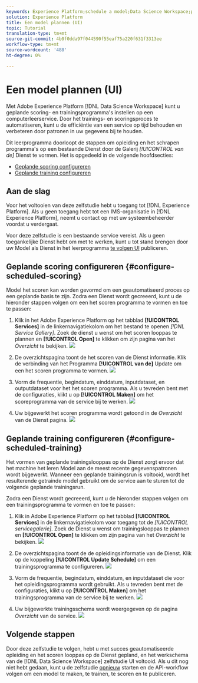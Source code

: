 ```yaml
---
keywords: Experience Platform;schedule a model;Data Science Workspace;popular topics
solution: Experience Platform
title: Een model plannen (UI)
topic: Tutorial
translation-type: tm+mt
source-git-commit: 4b0f0dda97f044590f55eaf75a220f631f3313ee
workflow-type: tm+mt
source-wordcount: '488'
ht-degree: 0%

---
```



# Een model plannen (UI)

Met Adobe Experience Platform [!DNL Data Science Workspace] kunt u geplande scoring- en trainingsprogramma&#39;s instellen op een computerleerservice. Door het trainings- en scoringsproces te automatiseren, kunt u de efficiëntie van een service op tijd behouden en verbeteren door patronen in uw gegevens bij te houden.

Dit leerprogramma doorloopt de stappen om opleiding en het schrapen programma&#39;s op een bestaande Dienst door de Galerij *[!UICONTROL van de]* Dienst te vormen. Het is opgedeeld in de volgende hoofdsecties:

- [Geplande scoring configureren](#configure-scheduled-scoring)
- [Geplande training configureren](#configure-scheduled-training)

## Aan de slag

Voor het voltooien van deze zelfstudie hebt u toegang tot [!DNL Experience Platform]. Als u geen toegang hebt tot een IMS-organisatie in [!DNL Experience Platform], neemt u contact op met uw systeembeheerder voordat u verdergaat.

Voor deze zelfstudie is een bestaande service vereist. Als u geen toegankelijke Dienst hebt om met te werken, kunt u tot stand brengen door uw Model als Dienst in het leerprogramma [te volgen UI](./publish-model-service-ui.md) publiceren.

## Geplande scoring configureren {#configure-scheduled-scoring}

Model het scoren kan worden gevormd om een geautomatiseerd proces op een geplande basis te zijn. Zodra een Dienst wordt gecreeerd, kunt u de hieronder stappen volgen om een het scoren programma te vormen en toe te passen:

1. Klik in het Adobe Experience Platform op het tabblad **[!UICONTROL Services]** in de linkernavigatiekolom om het bestand te openen *[!DNL Service Gallery]*. Zoek de dienst u wenst om het scoren looppas te plannen en **[!UICONTROL Open]** te klikken om zijn pagina van het *Overzicht* te bekijken.
   ![](../images/models-recipes/schedule/click_to_open.png)

2. De overzichtspagina toont de het scoren van de Dienst informatie. Klik de verbinding van het Programma **[!UICONTROL van de]** Update om een het scoren programma te vormen.
   ![](../images/models-recipes/schedule/service_overview_score.png)

3. Vorm de frequentie, begindatum, einddatum, inputdataset, en outputdataset voor het het scoren programma. Als u tevreden bent met de configuraties, klikt u op **[!UICONTROL Maken]** om het scoreprogramma van de service bij te werken.
   ![](../images/models-recipes/schedule/14_configure_scoring_schedule.png)

4. Uw bijgewerkt het scoren programma wordt getoond in de *Overzicht* van de Dienst pagina.
   ![](../images/models-recipes/schedule/service_with_scoring_schedule.png)


## Geplande training configureren {#configure-scheduled-training}

Het vormen van geplande trainingslooppas op de Dienst zorgt ervoor dat het machine het leren Model aan de meest recente gegevenspatronen wordt bijgewerkt. Wanneer een geplande trainingsrun is voltooid, wordt het resulterende getrainde model gebruikt om de service aan te sturen tot de volgende geplande trainingsrun.

Zodra een Dienst wordt gecreeerd, kunt u de hieronder stappen volgen om een trainingsprogramma te vormen en toe te passen:

1. Klik in Adobe Experience Platform op het tabblad **[!UICONTROL Services]** in de linkernavigatiekolom voor toegang tot de *[!UICONTROL servicegalerie]*. Zoek de Dienst u wenst om trainingslooppas te plannen en **[!UICONTROL Open]** te klikken om zijn pagina van het *Overzicht* te bekijken.
   ![](../images/models-recipes/schedule/click_to_open.png)

2. De overzichtspagina toont de de opleidingsinformatie van de Dienst. Klik op de koppeling **[!UICONTROL Update Schedule]** om een trainingsprogramma te configureren.
   ![](../images/models-recipes/schedule/service_overview_train.png)

3. Vorm de frequentie, begindatum, einddatum, en inputdataset die voor het opleidingsprogramma wordt gebruikt. Als u tevreden bent met de configuraties, klikt u op **[!UICONTROL Maken]** om het trainingsprogramma van de service bij te werken.
   ![](../images/models-recipes/schedule/12_configure_training_schedule.png)

4. Uw bijgewerkte trainingsschema wordt weergegeven op de pagina *Overzicht* van de service.
   ![](../images/models-recipes/schedule/service_with_training_schedule.png)

## Volgende stappen

Door deze zelfstudie te volgen, hebt u met succes geautomatiseerde opleiding en het scoren looppas op de Dienst gepland, en het werkschema van de [!DNL Data Science Workspace] zelfstudie UI voltooid. Als u dit nog niet hebt gedaan, kunt u de zelfstudie [opnieuw](./create-retails-sales-dataset.md) starten en de API-workflow volgen om een model te maken, te trainen, te scoren en te publiceren.
